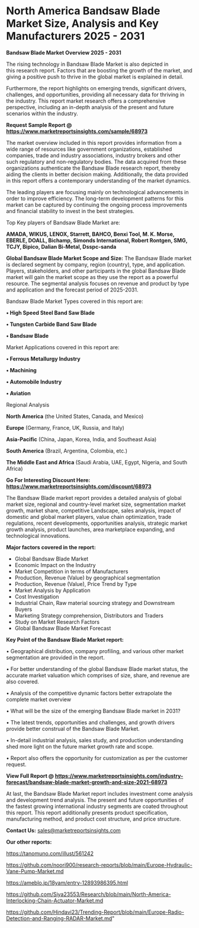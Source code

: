 # North America Bandsaw Blade Market Size, Analysis and Key Manufacturers 2025 - 2031

<Strong> Bandsaw Blade Market Overview 2025 - 2031</strong>

The rising technology in Bandsaw Blade Market is also depicted in this research report. Factors that are boosting the growth of the market, and giving a positive push to thrive in the global market is explained in detail.

Furthermore, the report highlights on emerging trends, significant drivers, challenges, and opportunities, providing all necessary data for thriving in the industry. This report market research offers a comprehensive perspective, including an in-depth analysis of the present and future scenarios within the industry.

<strong>Request Sample Report @ <a href=https://www.marketreportsinsights.com/sample/68973>https://www.marketreportsinsights.com/sample/68973</a></strong>

The market overview included in this report provides information from a wide range of resources like government organizations, established companies, trade and industry associations, industry brokers and other such regulatory and non-regulatory bodies. The data acquired from these organizations authenticate the Bandsaw Blade research report, thereby aiding the clients in better decision making. Additionally, the data provided in this report offers a contemporary understanding of the market dynamics.

The leading players are focusing mainly on technological advancements in order to improve efficiency. The long-term development patterns for this market can be captured by continuing the ongoing process improvements and financial stability to invest in the best strategies.

Top Key players of Bandsaw Blade Market are:

<strong>AMADA, WIKUS, LENOX, Starrett, BAHCO, Benxi Tool, M. K. Morse, EBERLE, DOALL, Bichamp, Simonds International, Robert Rontgen, SMG, TCJY, Bipico, Dalian Bi-Metal, Dsspc-sanda</strong>

<strong><b>Global Bandsaw Blade Market Scope and Size:</b></strong>
The Bandsaw Blade market is declared segment by company, region (country), type, and application. Players, stakeholders, and other participants in the global Bandsaw Blade market will gain the market scope as they use the report as a powerful resource. The segmental analysis focuses on revenue and product by type and application and the forecast period of 2025-2031.

Bandsaw Blade Market Types covered in this report are:

<strong>• High Speed Steel Band Saw Blade

• Tungsten Carbide Band Saw Blade

• Bandsaw Blade</strong>

Market Applications covered in this report are:

<strong>• Ferrous Metallurgy Industry

• Machining

• Automobile Industry

• Aviation</strong> 

Regional Analysis

<strong>North America</strong> (the United States, Canada, and Mexico)

<strong>Europe</strong> (Germany, France, UK, Russia, and Italy)

<strong>Asia-Pacific</strong> (China, Japan, Korea, India, and Southeast Asia)

<strong>South America</strong> (Brazil, Argentina, Colombia, etc.)

<strong>The Middle East and Africa</strong> (Saudi Arabia, UAE, Egypt, Nigeria, and South Africa)

<strong>Go For Interesting Discount Here: <a href=https://www.marketreportsinsights.com/discount/68973>https://www.marketreportsinsights.com/discount/68973</a></strong>

The Bandsaw Blade market report provides a detailed analysis of global market size, regional and country-level market size, segmentation market growth, market share, competitive Landscape, sales analysis, impact of domestic and global market players, value chain optimization, trade regulations, recent developments, opportunities analysis, strategic market growth analysis, product launches, area marketplace expanding, and technological innovations.

<strong><b>Major factors covered in the report:</b></strong>
<ul>
  <li>Global Bandsaw Blade Market </li>
  <li>Economic Impact on the Industry</li>
  <li>Market Competition in terms of Manufacturers</li>
  <li>Production, Revenue (Value) by geographical segmentation</li>
  <li>Production, Revenue (Value), Price Trend by Type</li>
  <li>Market Analysis by Application</li>
  <li>Cost Investigation</li>
  <li>Industrial Chain, Raw material sourcing strategy and Downstream Buyers</li>
  <li>Marketing Strategy comprehension, Distributors and Traders</li>
  <li>Study on Market Research Factors</li>
  <li>Global Bandsaw Blade Market Forecast</li>
</ul>

<strong><b>Key Point of the Bandsaw Blade Market report:</b></strong>

• Geographical distribution, company profiling, and various other market segmentation are provided in the report.

• For better understanding of the global Bandsaw Blade market status, the accurate market valuation which comprises of size, share, and revenue are also covered.

• Analysis of the competitive dynamic factors better extrapolate the complete market overview

• What will be the size of the emerging Bandsaw Blade market in 2031?

• The latest trends, opportunities and challenges, and growth drivers provide better construal of the Bandsaw Blade Market.

• In-detail industrial analysis, sales study, and production understanding shed more light on the future market growth rate and scope.

• Report also offers the opportunity for customization as per the customer request.

<strong><b>View Full Report @ <a href=https://www.marketreportsinsights.com/industry-forecast/bandsaw-blade-market-growth-and-size-2021-68973>https://www.marketreportsinsights.com/industry-forecast/bandsaw-blade-market-growth-and-size-2021-68973</a></b></strong>


At last, the Bandsaw Blade Market report includes investment come analysis and development trend analysis. The present and future opportunities of the fastest growing international industry segments are coated throughout this report. This report additionally presents product specification, manufacturing method, and product cost structure, and price structure.

<strong>Contact Us:</strong>
sales@marketreportsinsights.com

<strong>Our other reports:</strong>

<a href=https://tanomuno.com/illust/561242>https://tanomuno.com/illust/561242</a>

<a href=https://github.com/noori900/research-reports/blob/main/Europe-Hydraulic-Vane-Pump-Market.md>https://github.com/noori900/research-reports/blob/main/Europe-Hydraulic-Vane-Pump-Market.md</a>

<a href=https://ameblo.jp/18yam/entry-12893986395.html>https://ameblo.jp/18yam/entry-12893986395.html</a>

<a href=https://github.com/Siya23553/Research/blob/main/North-America-Interlocking-Chain-Actuator-Market.md>https://github.com/Siya23553/Research/blob/main/North-America-Interlocking-Chain-Actuator-Market.md</a>

<a href=https://github.com/Hindavi23/Trending-Report/blob/main/Europe-Radio-Detection-and-Ranging-RADAR-Market.md>https://github.com/Hindavi23/Trending-Report/blob/main/Europe-Radio-Detection-and-Ranging-RADAR-Market.md</a>"
